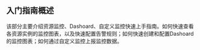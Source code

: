 ## 入门指南概述
该部分主要介绍资源监控、Dashoard、自定义监控快速上手指南。如何快速查看各资源实例的监控图表，以及快速配置告警规则；如何快速创建和配置Dashoard的监控图表；如何通过自定义监控上报监控数据。
